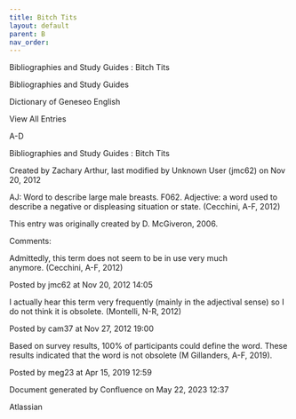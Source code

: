 ```yaml
---
title: Bitch Tits
layout: default
parent: B
nav_order:
---
```


Bibliographies and Study Guides : Bitch Tits

Bibliographies and Study Guides

Dictionary of Geneseo English

View All Entries

A-D

Bibliographies and Study Guides : Bitch Tits

Created by  Zachary Arthur, last modified by  Unknown User (jmc62) on Nov 20, 2012

AJ: Word to describe large male breasts. F062. Adjective: a word used to describe a negative or displeasing situation or state. (Cecchini, A-F, 2012)

This entry was originally created by D. McGiveron, 2006.

Comments:

Admittedly, this term does not seem to be in use very much anymore. (Cecchini, A-F, 2012)

Posted by jmc62 at Nov 20, 2012 14:05

I actually hear this term very frequently (mainly in the adjectival sense) so I do not think it is obsolete. (Montelli, N-R, 2012)

Posted by cam37 at Nov 27, 2012 19:00

Based on survey results, 100% of participants could define the word. These results indicated that the word is not obsolete (M Gillanders, A-F, 2019).

Posted by meg23 at Apr 15, 2019 12:59

Document generated by Confluence on May 22, 2023 12:37

Atlassian
